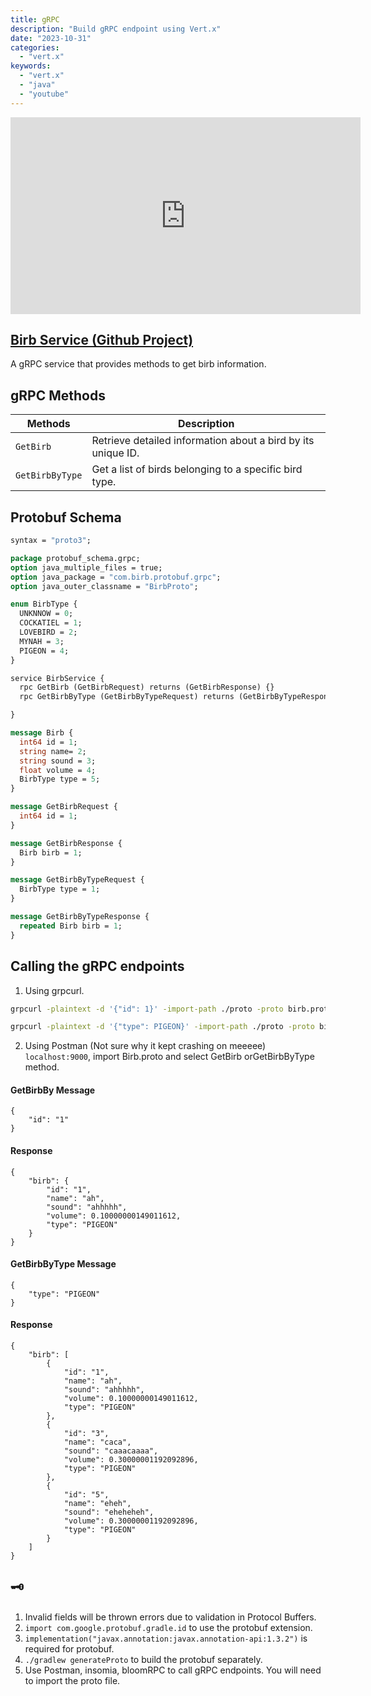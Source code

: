 ```yaml
---
title: gRPC
description: "Build gRPC endpoint using Vert.x"
date: "2023-10-31"
categories:
  - "vert.x"
keywords:
  - "vert.x"
  - "java"
  - "youtube"
---
```


<iframe width="560" height="315" src="https://www.youtube.com/embed/i5wI3T-ubcM?si=XPi4yUugM6CLLUxQ" title="YouTube video player" frameborder="0" allow="accelerometer; autoplay; clipboard-write; encrypted-media; gyroscope; picture-in-picture; web-share" allowfullscreen></iframe>

[Birb Service (Github Project)](https://github.com/smolthing/birb-service)
-----------
A gRPC service that provides methods to get birb information.

## gRPC Methods

| Methods               | Description                                                      |
|-----------------------|------------------------------------------------------------------|
| `GetBirb`             | Retrieve detailed information about a bird by its unique ID.    |
| `GetBirbByType`       | Get a list of birds belonging to a specific bird type.           |

## Protobuf Schema

```protobuf
syntax = "proto3";

package protobuf_schema.grpc;
option java_multiple_files = true;
option java_package = "com.birb.protobuf.grpc";
option java_outer_classname = "BirbProto";

enum BirbType {
  UNKNNOW = 0;
  COCKATIEL = 1;
  LOVEBIRD = 2;
  MYNAH = 3;
  PIGEON = 4;
}

service BirbService {
  rpc GetBirb (GetBirbRequest) returns (GetBirbResponse) {}
  rpc GetBirbByType (GetBirbByTypeRequest) returns (GetBirbByTypeResponse) {}

}

message Birb {
  int64 id = 1;
  string name= 2;
  string sound = 3;
  float volume = 4;
  BirbType type = 5;
}

message GetBirbRequest {
  int64 id = 1;
}

message GetBirbResponse {
  Birb birb = 1;
}

message GetBirbByTypeRequest {
  BirbType type = 1;
}

message GetBirbByTypeResponse {
  repeated Birb birb = 1;
}

```

## Calling the gRPC endpoints

1. Using grpcurl.

```bash
grpcurl -plaintext -d '{"id": 1}' -import-path ./proto -proto birb.proto localhost:50051 birb.BirbService/GetBirb
```

```bash
grpcurl -plaintext -d '{"type": PIGEON}' -import-path ./proto -proto birb.proto localhost:50051 birb.BirbService/GetBirbByType
```

2. Using Postman (Not sure why it kept crashing on meeeee) `localhost:9000`, import Birb.proto and select GetBirb orGetBirbByType method.

#### GetBirbBy Message
```
{
    "id": "1"
}
```

#### Response
```
{
    "birb": {
        "id": "1",
        "name": "ah",
        "sound": "ahhhhh",
        "volume": 0.10000000149011612,
        "type": "PIGEON"
    }
}
```

#### GetBirbByType Message
```
{
    "type": "PIGEON"
}
```

#### Response
```
{
    "birb": [
        {
            "id": "1",
            "name": "ah",
            "sound": "ahhhhh",
            "volume": 0.10000000149011612,
            "type": "PIGEON"
        },
        {
            "id": "3",
            "name": "caca",
            "sound": "caaacaaaa",
            "volume": 0.30000001192092896,
            "type": "PIGEON"
        },
        {
            "id": "5",
            "name": "eheh",
            "sound": "eheheheh",
            "volume": 0.30000001192092896,
            "type": "PIGEON"
        }
    ]
}
```

## 🗝️

1. Invalid fields will be thrown errors due to validation in Protocol Buffers.
2. `import com.google.protobuf.gradle.id` to use the protobuf extension.
3. `implementation("javax.annotation:javax.annotation-api:1.3.2")` is required for protobuf.
4. `./gradlew generateProto` to build the protobuf separately.
5. Use Postman, insomia, bloomRPC to call gRPC endpoints. You will need to import the proto file.